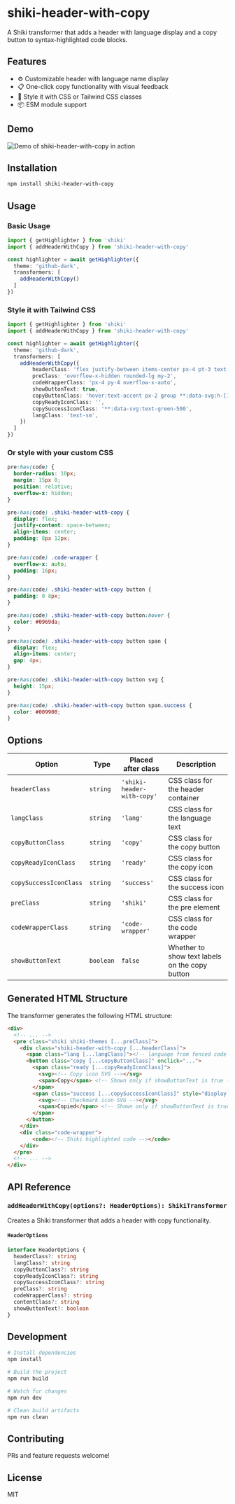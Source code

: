 # shiki-header-with-copy

A Shiki transformer that adds a header with language display and a copy button to syntax-highlighted code blocks.

## Features

- ⚙️ Customizable header with language name display
- 📋 One-click copy functionality with visual feedback
- 🎨 Style it with CSS or Tailwind CSS classes
- 📦 ESM module support

## Demo

![Demo of shiki-header-with-copy in action](./docs/demo.webp)


## Installation

```bash
npm install shiki-header-with-copy
```

## Usage

### Basic Usage

```typescript
import { getHighlighter } from 'shiki'
import { addHeaderWithCopy } from 'shiki-header-with-copy'

const highlighter = await getHighlighter({
  theme: 'github-dark',
  transformers: [
    addHeaderWithCopy()
  ]
})
```

### Style it with Tailwind CSS

```typescript
import { getHighlighter } from 'shiki'
import { addHeaderWithCopy } from 'shiki-header-with-copy'

const highlighter = await getHighlighter({
  theme: 'github-dark',
  transformers: [
    addHeaderWithCopy({
        headerClass: 'flex justify-between items-center px-4 pt-3 text-muted-foreground',
        preClass: 'overflow-x-hidden rounded-lg my-2',
        codeWrapperClass: 'px-4 py-4 overflow-x-auto',
        showButtonText: true,
        copyButtonClass: 'hover:text-accent px-2 group **:data-svg:h-[15px] *:flex *:items-center *:gap-2',
        copyReadyIconClass: '',
        copySuccessIconClass: '**:data-svg:text-green-500',
        langClass: 'text-sm',
    })
  ]
})
```

### Or style with your custom CSS

```css
pre:has(code) {
  border-radius: 10px;
  margin: 15px 0;
  position: relative;
  overflow-x: hidden;
}

pre:has(code) .shiki-header-with-copy {
  display: flex;
  justify-content: space-between;
  align-items: center;
  padding: 8px 12px;
}

pre:has(code) .code-wrapper {
  overflow-x: auto;
  padding: 16px;
}

pre:has(code) .shiki-header-with-copy button {
  padding: 0 8px;
}

pre:has(code) .shiki-header-with-copy button:hover {
  color: #0969da;
}

pre:has(code) .shiki-header-with-copy button span {
  display: flex;
  align-items: center;
  gap: 4px;
}

pre:has(code) .shiki-header-with-copy button svg {
  height: 15px;
}

pre:has(code) .shiki-header-with-copy button span.success {
  color: #009900;
}
```

## Options

| Option | Type | Placed after class | Description |
|--------|------|---------|-------------|
| `headerClass` | `string` | `'shiki-header-with-copy'` | CSS class for the header container |
| `langClass` | `string` | `'lang'` | CSS class for the language text |
| `copyButtonClass` | `string` | `'copy'` | CSS class for the copy button |
| `copyReadyIconClass` | `string` | `'ready'` | CSS class for the copy icon |
| `copySuccessIconClass` | `string` | `'success'` | CSS class for the success icon |
| `preClass` | `string` | `'shiki'` | CSS class for the pre element |
| `codeWrapperClass` | `string` | `'code-wrapper'` | CSS class for the code wrapper |
| `showButtonText` | `boolean` | `false` | Whether to show text labels on the copy button |

## Generated HTML Structure

The transformer generates the following HTML structure:

```html
<div>
  <!-- ... -->
  <pre class="shiki shiki-themes [...preClass]">
    <div class="shiki-header-with-copy [...headerClass]">
      <span class="lang [...langClass]"><!-- language from fenced code block --></span>
      <button class="copy [...copyButtonClass]" onclick="...">
        <span class="ready [...copyReadyIconClass]">
          <svg><!-- Copy icon SVG --></svg>
          <span>Copy</span> <!-- Shown only if showButtonText is true -->
        </span>
        <span class="success [...copySuccessIconClass]" style="display: none">
          <svg><!-- Checkmark icon SVG --></svg>
          <span>Copied</span> <!-- Shown only if showButtonText is true -->
        </span>
      </button>
    </div>
    <div class="code-wrapper">
        <code><!-- Shiki highlighted code --></code>
    </div>
  </pre>
  <!-- ... -->
</div>
```

## API Reference

### `addHeaderWithCopy(options?: HeaderOptions): ShikiTransformer`

Creates a Shiki transformer that adds a header with copy functionality.

#### `HeaderOptions`

```typescript
interface HeaderOptions {
  headerClass?: string
  langClass?: string
  copyButtonClass?: string
  copyReadyIconClass?: string
  copySuccessIconClass?: string
  preClass?: string
  codeWrapperClass?: string
  contentClass?: string
  showButtonText?: boolean
}
```

## Development

```bash
# Install dependencies
npm install

# Build the project
npm run build

# Watch for changes
npm run dev

# Clean build artifacts
npm run clean
```

## Contributing

PRs and feature requests welcome!

## License

MIT
